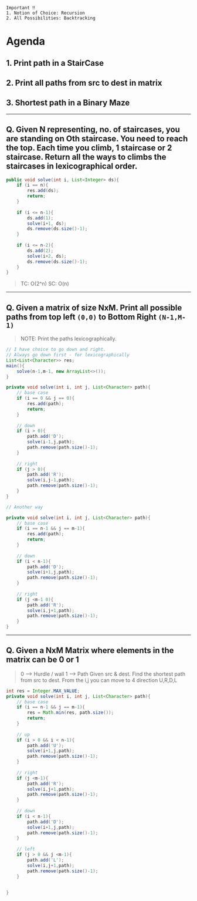 ```
Important ‼️
1. Notion of Choice: Recursion
2. All Possibilities: Backtracking

```
# Agenda

## 1. Print path in a StairCase
## 2. Print all paths from src to dest in matrix
## 3. Shortest path in a Binary Maze
---
## Q. Given N representing, no. of staircases, you are standing on Oth staircase. You need to reach the top. Each time you climb, 1 staircase or 2 staircase. Return all the ways to climbs the staircases in lexicographical order.

```java
public void solve(int i, List<Integer> ds){
	if (i == n){
		res.add(ds);
		return;
	}
	
	if (i <= n-1){
		ds.add(1);
		solve(i+1, ds);
		ds.remove(ds.size()-1);
	}
	
	if (i <= n-2){
		ds.add(2);
		solve(i+2, ds);
		ds.remove(ds.size()-1);
	}
}
```


> TC: O(2^n)
> SC: O(n)

---
## Q. Given a matrix of size NxM. Print all possible paths from top left `(0,0)` to Bottom Right `(N-1,M-1)`
> NOTE: Print the paths lexicographically.

```java
// I have choice to go down and right.
// Always go down first - for lexicographically
List<List<Character>> res;
main(){
	solve(n-1,m-1, new ArrayList<>());
}

private void solve(int i, int j, List<Character> path){
	// base case
	if (i == 0 && j == 0){
		res.add(path);
		return;
	}
	
	// down
	if (i > 0){
		path.add('D');
		solve(i-1,j,path);
		path.remove(path.size()-1);
	}
	
	// right
	if (j > 0){
		path.add('R');
		solve(i,j-1,path);
		path.remove(path.size()-1);
	}
}

// Another way

private void solve(int i, int j, List<Character> path){
	// base case
	if (i == n-1 && j == m-1){
		res.add(path);
		return;
	}
	
	// down
	if (i < n-1){
		path.add('D');
		solve(i+1,j,path);
		path.remove(path.size()-1);
	}
	
	// right
	if (j <m-1 0){
		path.add('R');
		solve(i,j+1,path);
		path.remove(path.size()-1);
	}
}
```

---
## Q. Given a NxM Matrix where elements in the matrix can be 0 or 1
> 0 --> Hurdle / wall
> 1 --> Path
> Given src & dest. Find the shortest path from src to dest.
> From the i,j you can move to 4 direction U,R,D,L

```java
int res = Integer.MAX_VALUE;
private void solve(int i, int j, List<Character> path){
	// base case
	if (i == n-1 && j == m-1){
		res = Math.min(res, path.size());
		return;
	}
	
	// up
	if (i > 0 && i < n-1){
		path.add('U');
		solve(i+1,j,path);
		path.remove(path.size()-1);
	}
	
	// right
	if (j <m-1){
		path.add('R');
		solve(i,j+1,path);
		path.remove(path.size()-1);
	}
	
	// down
	if (i < n-1){
		path.add('D');
		solve(i+1,j,path);
		path.remove(path.size()-1);
	}
	
	// left
	if (j > 0 && j <m-1){
		path.add('L');
		solve(i,j+1,path);
		path.remove(path.size()-1);
	}
	
	
}
```